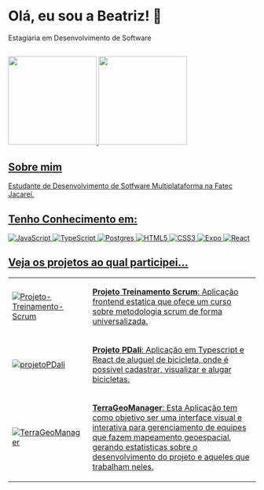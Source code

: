 
# Olá, eu sou a Beatriz! 👋

Estagiaria em Desenvolvimento de Software
##
<div align="left"> 
    <a href="https://github.com/biamontanini">
  <img height="180em" src="https://github-readme-stats.vercel.app/api?username=biamontanini&theme=tokyonight&show_icons=true&hide_border=false&count_private=true"/>
  <img height="180em" src="https://github-readme-stats.vercel.app/api/top-langs/?username=biamontanini&theme=tokyonight&show_icons=true&hide_border=false&layout=compact"/>
   </div>

## Sobre mim
Estudante de Desenvolvimento de Sotfware Multiplataforma na Fatec Jacareí. 


## Tenho Conhecimento em:
![JavaScript](https://img.shields.io/badge/javascript-%23323330.svg?style=for-the-badge&logo=javascript&logoColor=%23F7DF1E)
![TypeScript](https://img.shields.io/badge/typescript-%23007ACC.svg?style=for-the-badge&logo=typescript&logoColor=white)
![Postgres](https://img.shields.io/badge/postgres-%23316192.svg?style=for-the-badge&logo=postgresql&logoColor=white)
![HTML5](https://img.shields.io/badge/html5-%23E34F26.svg?style=for-the-badge&logo=html5&logoColor=white)
![CSS3](https://img.shields.io/badge/css3-%231572B6.svg?style=for-the-badge&logo=css3&logoColor=white)
![Expo](https://img.shields.io/badge/expo-1C1E24?style=for-the-badge&logo=expo&logoColor=#D04A37) 
![React](https://img.shields.io/badge/react-%2320232a.svg?style=for-the-badge&logo=react&logoColor=%2361DAFB)


## Veja os projetos ao qual participei...
<table>
  <tr>
    <td>
      <a href="https://github.com/TerraSoftwarehouse/Projeto-Treinamento-Scrum">
        <img src="https://github-readme-stats.vercel.app/api/pin/?username=terrasoftwarehouse&repo=Projeto-Treinamento-Scrum&title_color=fff&icon_color=f9f9f9&text_color=9f9f9f&bg_color=151515" alt="Projeto-Treinamento-Scrum">
      </a>
    </td>
    <td>
      <p><strong>Projeto Treinamento Scrum</strong>: Aplicação frontend estatica que ofece um curso sobre metodologia scrum de forma universalizada.</p>
    </td>
  </tr>
  <tr>
    <td>
      <a href="https://github.com/projetoPDali/projetoPDali">
        <img src="https://github-readme-stats.vercel.app/api/pin/?username=projetoPDali&repo=projetoPDali&title_color=fff&icon_color=f9f9f9&text_color=9f9f9f&bg_color=151515" alt="projetoPDali">
      </a>
    </td>
    <td>
      <p><strong>Projeto PDali</strong>: Aplicação em Typescript e React de aluguel de bicicleta, onde é possivel cadastrar, visualizar e alugar bicicletas.</p>
    </td>
  </tr>
  <tr>
    <td>
      <a href="https://github.com/TerraGeoManager/TerraGeoManager">
        <img src="https://github-readme-stats.vercel.app/api/pin/?username=TerraGeoManager&repo=TerraGeoManager&title_color=fff&icon_color=f9f9f9&text_color=9f9f9f&bg_color=151515" alt="TerraGeoManager">
      </a>
    </td>
    <td>
      <p><strong>TerraGeoManager</strong>: Esta Aplicação tem como objetivo ser uma interface visual e interativa para gerenciamento de equipes que fazem mapeamento geoespacial, gerando estatisticas sobre o desenvolvimento do projeto e aqueles que trabalham neles.</p>
    </td>
  </tr>
</table>



